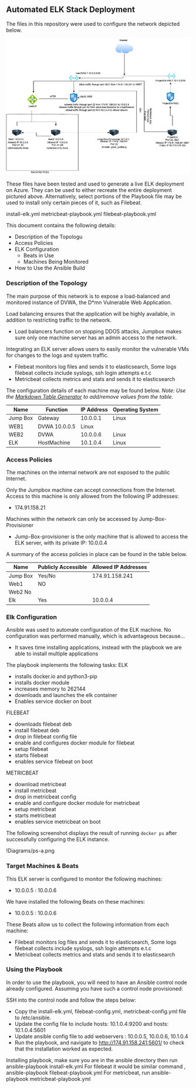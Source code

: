 ## Automated ELK Stack Deployment

The files in this repository were used to configure the network depicted below.

![Elk cloud](Diagrams/ELKCLOUD.png)

These files have been tested and used to generate a live ELK deployment on Azure. They can be used to either recreate the entire deployment pictured above. Alternatively, select portions of the Playbook file may be used to install only certain pieces of it, such as Filebeat.

install-elk.yml
metricbeat-playbook.yml
filebeat-playbook.yml


This document contains the following details:
- Description of the Topologu
- Access Policies
- ELK Configuration
  - Beats in Use
  - Machines Being Monitored
- How to Use the Ansible Build


### Description of the Topology

The main purpose of this network is to expose a load-balanced and monitored instance of DVWA, the D*mn Vulnerable Web Application.

Load balancing ensures that the application will be highly available, in addition to restricting traffic to the network.
- Load balancers function on stopping DDOS attacks, Jumpbox makes sure only one machine server has an admin access to the network.

Integrating an ELK server allows users to easily monitor the vulnerable VMs for changes to the logs and system traffic.
- Filebeat monitors log files and sends it to elasticsearch, Some logs filebeat collects include syslogs, ssh login attempts e.t.c
- Metricbeat collects metrics and stats and sends it to elasticsearch

The configuration details of each machine may be found below.
_Note: Use the [Markdown Table Generator](http://www.tablesgenerator.com/markdown_tables) to add/remove values from the table_.

| Name     | Function  | IP Address | Operating System |
|----------|---------- |------------|------------------|
| Jump Box | Gateway   | 10.0.0.1   | Linux            |
| WEB1     |  DVWA       10.0.0.5   | Linux            |
| WEB2     |  DVWA     | 10.0.0.6   | Linux            |
| ELK      |HostMachine| 10.1.0.4   | Linux            |

### Access Policies

The machines on the internal network are not exposed to the public Internet. 

Only the Jumpbox machine can accept connections from the Internet. Access to this machine is only allowed from the following IP addresses:
- 174.91.158.21

Machines within the network can only be accessed by Jump-Box-Provisioner
- Jump-Box-provisioner is the only machine that is allowed to access the ELK server, with its private IP: 10.0.0.4

A summary of the access policies in place can be found in the table below.

| Name     | Publicly Accessible | Allowed IP Addresses |
|----------|---------------------|----------------------|
| Jump Box | Yes/No              | 174.91.158.241       |
| Web1     | NO                  |                      |
| Web2       No
  Elk      | Yes                 | 10.0.0.4             |

### Elk Configuration

Ansible was used to automate configuration of the ELK machine. No configuration was performed manually, which is advantageous because...
- It saves time installing applications, instead with the playbook we are able to install multiple applications

The playbook implements the following tasks:
ELK 
-  installs docker.io and python3-pip
-  installs docker module
-  increases memory to 262144
-  downloads and launches the elk container
-  Enables service docker on boot

FILEBEAT
-  downloads filebeat deb
-  install filebeat deb
-  drop in filebeat config file
-  enable and configures docker module for filebeat
-  setup filebeat
-  starts filebeat
-  enables service filebeat on boot

METRICBEAT
-  download metricbeat
-  install metricbeat 
-  drop in metricbeat config
-  enable and configure docker module for metricbeat
-  setup metricbeat
-  starts metricbeat
-  enables service metricbeat on boot

The following screenshot displays the result of running `docker ps` after successfully configuring the ELK instance.

!Diagrams/ps-a.png

### Target Machines & Beats
This ELK server is configured to monitor the following machines:
- 10.0.0.5 : 10.0.0.6

We have installed the following Beats on these machines:
- 10.0.0.5 : 10.0.0.6

These Beats allow us to collect the following information from each machine:
- Filebeat monitors log files and sends it to elasticsearch, Some logs filebeat collects include syslogs, ssh login attempts e.t.c
- Metricbeat collects metrics and stats and sends it to elasticsearch


### Using the Playbook
In order to use the playbook, you will need to have an Ansible control node already configured. Assuming you have such a control node provisioned: 

SSH into the control node and follow the steps below:
- Copy the install-elk.yml, filebeat-config.yml, metricbeat-config.yml file to /etc/ansible.
- Update the config file to include hosts: 10.1.0.4:9200 and hosts: 10.1.0.4:5601
- Update ansible config file to add webservers : 10.0.0.5, 10.0.0.6, 10.1.0.4
- Run the playbook, and navigate to http://174.91.158.241:5601/ to check that the installation worked as expected.

Installing playbook, make sure you are in the ansible directory then run ansible-playbook install-elk.yml
For filebeat it would be similar command , ansible-playbook filebeat-playbook.yml
For metricbeat, run ansible-playbook metricbeat-playbook.yml
